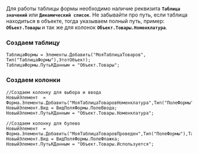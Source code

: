Для работы таблицы формы необходимо наличие реквизита **`Таблица значений`** или **`Динамический список`**. Не забывайти про путь, если таблица находиться в объекте, тогда указываем полный путь, пример: **`Объект.Товары`** и так же для колонок **`Объект.Товары.Номенклатура`**.

### Создаем таблицу
```bsl
ТаблицаФормы = Элементы.Добавить("МояТаблицаТоваров", Тип("ТаблицаФормы"),ЭтотОбъект);
ТаблицаФормы.ПутьКДанным = "Объект.Товары";
```

### Создаем колонки
```bsl
//Создаем колонку для выбора и ввода
НовыйЭлемент  = Форма.Элементы.Добавить("МояТаблицаТоваровНоменклатура",Тип("ПолеФормы"),ТаблицаФормы);
НовыйЭлемент.Вид = ВидПоляФормы.ПолеВвода;      
НовыйЭлемент.ПутьКДанным = "Объект.Товары.Номенклатура";

//Создаем колонку для булево
НовыйЭлемент  = Форма.Элементы.Добавить("МояТаблицаТоваровПроведен",Тип("ПолеФормы"),ТаблицаФормы);
НовыйЭлемент.Вид = ВидПоляФормы.ПолеФлажка;      
НовыйЭлемент.ПутьКДанным = "Объект.Товары.Используется";
```